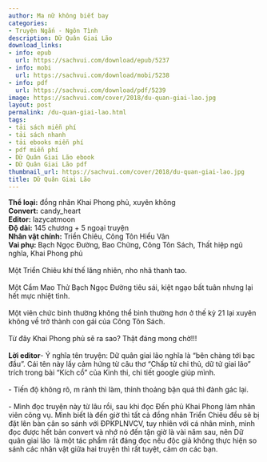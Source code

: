 ```yaml
---
author: Ma nữ không biết bay
categories:
- Truyện Ngắn - Ngôn Tình
description: Dữ Quân Giai Lão
download_links:
- info: epub
  url: https://sachvui.com/download/epub/5237
- info: mobi
  url: https://sachvui.com/download/mobi/5238
- info: pdf
  url: https://sachvui.com/download/pdf/5239
image: https://sachvui.com/cover/2018/du-quan-giai-lao.jpg
layout: post
permalink: /du-quan-giai-lao.html
tags:
- tải sách miễn phí
- tải sách nhanh
- tải ebooks miễn phí
- pdf miễn phí
- Dữ Quân Giai Lão ebook
- Dữ Quân Giai Lão pdf
thumbnail_url: https://sachvui.com/cover/2018/du-quan-giai-lao.jpg
title: Dữ Quân Giai Lão
---
```


 <div class="item-desc text-justify"> <p><strong>Thể loại:</strong> đồng nhân Khai Phong phủ, xuyên không<br><strong>Convert:</strong> candy_heart <br><strong>Editor:</strong> lazycatmoon<br><strong>Độ dài:</strong> 145 chương + 5 ngoại truyện<br><strong>Nhân vật chính:</strong> Triển Chiêu, Công Tôn Hiểu Vân<br><strong>Vai phụ: </strong>Bạch Ngọc Đường, Bao Chửng, Công Tôn Sách, Thất hiệp ngũ nghĩa, Khai Phong phủ<br><br>Một Triển Chiêu khí thế lăng nhiên, nho nhã thanh tao.<br><br>Một Cẩm Mao Thử Bạch Ngọc Đường tiêu sái, kiệt ngạo bất tuân nhưng lại hết mực nhiệt tình.<br><br>Một viên chức bình thường không thể bình thường hơn ở thế kỷ 21 lại xuyên không về trở thành con gái của Công Tôn Sách.<br><br>Từ đây Khai Phong phủ sẽ ra sao? Thật đáng mong chờ!!!<br><br><strong>Lời editor</strong>- Ý nghĩa tên truyện: Dữ quân giai lão nghĩa là “bên chàng tới bạc đầu”. Cái tên này lấy cảm hứng từ câu thơ “Chấp tử chi thủ, dữ tử giai lão” trích trong bài “Kích cổ” của Kinh thi, chi tiết google giúp mình.<br><br>- Tiến độ không rõ, m rảnh thì làm, thỉnh thoảng bận quá thì đành gác lại.<br><br>- Mình đọc truyện này từ lâu rồi, sau khi đọc Đến phủ Khai Phong làm nhân viên công vụ. Mình biết là đến giờ thì tất cả đồng nhân Triển Chiêu đều sẽ bị đặt lên bàn cân so sánh với ĐPKPLNVCV, tuy nhiên với cá nhân mình, mình đọc được hết bản convert và nhớ nó đến tận giờ là vài năm sau, nên Dữ quân giai lão  là một tác phẩm rất đáng đọc nếu độc giả không thực hiện so sánh các nhân vật giữa hai truyện thì rất tuyệt, cảm ơn các bạn.</p> </div>